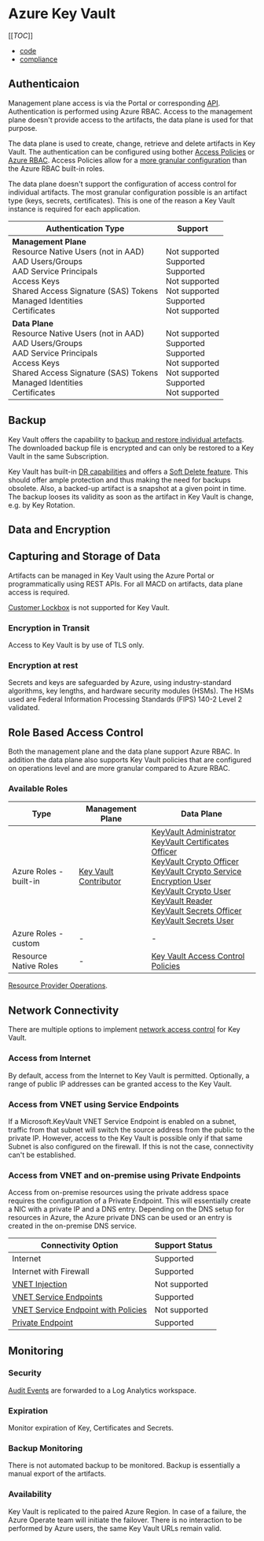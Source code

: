 # Azure Key Vault

[[_TOC_]]

* [code](code.md)
* [compliance](compliance.md)

## Authenticaion

Management plane access is via the Portal or corresponding [API](https://docs.microsoft.com/en-us/rest/api/keyvault/). Authentication is performed using Azure RBAC. Access to the management plane doesn't provide access to the artifacts, the data plane is used for that purpose.

The data plane is used to create, change, retrieve and delete artifacts in Key Vault. The authentication can be configured using bother [Access Policies](https://docs.microsoft.com/en-us/azure/key-vault/general/assign-access-policy-portal) or [Azure RBAC](https://docs.microsoft.com/en-us/azure/key-vault/general/rbac-guide). Access Policies allow for a [more granular configuration](https://docs.microsoft.com/en-us/azure/key-vault/general/rbac-migration#access-policies-templates-to-azure-roles-mapping) than the Azure RBAC built-in roles.

The data plane doesn't support the configuration of access control for individual artifacts. The most granular configuration possible is an artifact type (keys, secrets, certificates). This is one of the reason a Key Vault instance is required for each application.

|**Authentication Type**|**Support**|
|---|---|
|**Management Plane**<br/>Resource Native Users (not in AAD)<br/>AAD Users/Groups<br/>AAD Service Principals<br/>Access Keys<br/>Shared Access Signature (SAS) Tokens<br/>Managed Identities<br/>Certificates |  <br/>Not supported<br/>Supported<br/>Supported<br/>Not supported<br/>Not supported<br/>Supported<br/>Not supported |
|**Data Plane**<br/>Resource Native Users (not in AAD)<br/>AAD Users/Groups<br/>AAD Service Principals<br/>Access Keys<br/>Shared Access Signature (SAS) Tokens<br/>Managed Identities<br/> Certificates|  <br/>Not supported<br/>Supported<br/>Supported<br/>Not supported<br/>Not supported<br/>Supported<br/>Not supported |

## Backup

Key Vault offers the capability to [backup and restore individual artefacts](https://docs.microsoft.com/en-us/azure/key-vault/general/backup). The downloaded backup file is encrypted and can only be restored to a Key Vault in the same Subscription.

Key Vault has built-in [DR capabilities](https://docs.microsoft.com/en-us/azure/key-vault/general/disaster-recovery-guidance) and offers a [Soft Delete feature](https://docs.microsoft.com/en-us/azure/key-vault/general/soft-delete-overview). This should offer ample protection and thus making the need for backups obsolete. Also, a backed-up artifact is a snapshot at a given point in time. The backup looses its validity as soon as the artifact in Key Vault is change, e.g. by Key Rotation.

## Data and Encryption

## Capturing and Storage of Data

Artifacts can be managed in Key Vault using the Azure Portal or programmatically using REST APIs. For all MACD on artifacts, data plane access is required.  

[Customer Lockbox](https://docs.microsoft.com/en-us/azure/security/fundamentals/customer-lockbox-overview) is not supported for Key Vault.

### Encryption in Transit

Access to Key Vault is by use of TLS only.

### Encryption at rest

Secrets and keys are safeguarded by Azure, using industry-standard algorithms, key lengths, and hardware security modules (HSMs). The HSMs used are Federal Information Processing Standards (FIPS) 140-2 Level 2 validated.

## Role Based Access Control

Both the management plane and the data plane support Azure RBAC. In addition the data plane also supports Key Vault policies that are configured on operations level and are more granular compared to Azure RBAC.

### Available Roles

|Type | Management Plane | Data Plane |
|--|--|--|
|Azure Roles - built-in | [Key Vault Contributor](https://docs.microsoft.com/en-us/azure/role-based-access-control/built-in-roles#key-vault-contributor) | [KeyVault Administrator]( https://docs.microsoft.com/en-us/azure/role-based-access-control/built-in-roles#key-vault-administrator-preview) <BR/>[KeyVault Certificates Officer]( https://docs.microsoft.com/en-us/azure/role-based-access-control/built-in-roles#key-vault-certificates-officer-preview) <BR/>[KeyVault Crypto Officer]( https://docs.microsoft.com/en-us/azure/role-based-access-control/built-in-roles#key-vault-crypto-officer-preview) <BR/>[KeyVault Crypto Service Encryption User]( https://docs.microsoft.com/en-us/azure/role-based-access-control/built-in-roles#key-vault-crypto-service-encryption-preview) <BR/>[KeyVault Crypto User]( https://docs.microsoft.com/en-us/azure/role-based-access-control/built-in-roles#key-vault-crypto-user-preview) <BR/>[KeyVault Reader]( https://docs.microsoft.com/en-us/azure/role-based-access-control/built-in-roles#key-vault-reader-preview) <BR/>[KeyVault Secrets Officer]( https://docs.microsoft.com/en-us/azure/role-based-access-control/built-in-roles#key-vault-secrets-officer-preview) <BR/>[KeyVault Secrets User]( https://docs.microsoft.com/en-us/azure/role-based-access-control/built-in-roles#key-vault-secrets-user-preview) |
|Azure Roles - custom | - | - |
|Resource Native Roles | - | [Key Vault Access Control Policies](https://docs.microsoft.com/en-us/azure/key-vault/key-vault-group-permissions-for-apps) |

[Resource Provider Operations](https://docs.microsoft.com/en-us/azure/role-based-access-control/resource-provider-operations#microsoftkeyvault).

## Network Connectivity

There are multiple options to implement [network access control](https://docs.microsoft.com/en-us/azure/key-vault/general/network-security) for Key Vault.

### Access from Internet

By default, access from the Internet to Key Vault is permitted. Optionally, a range of public IP addresses can be granted access to the Key Vault.

### Access from VNET using Service Endpoints

If a Microsoft.KeyVault VNET Service Endpoint is enabled on a subnet, traffic from that subnet will switch the source address from the public to the private IP. However, access to the Key Vault is possible only if that same Subnet is also configured on the firewall. If this is not the case, connectivity can't be established.

### Access from VNET and on-premise using Private Endpoints

Access from on-premise resources using the private address space requires the configuration of a Private Endpoint. This will essentially create a NIC with a private IP and a DNS entry. Depending on the DNS setup for resources in Azure, the Azure private DNS can be used or an entry is created in the on-premise DNS service.

| Connectivity Option | Support Status |
| -- | -- |
| Internet | Supported |
| Internet with Firewall | Supported |
| [VNET Injection](https://docs.microsoft.com/en-us/azure/virtual-network/virtual-network-for-azure-services) | Not supported |
| [VNET Service Endpoints](https://docs.microsoft.com/en-us/azure/virtual-network/virtual-network-service-endpoints-overview) | Supported |
| [VNET Service Endpoint with Policies](https://docs.microsoft.com/en-us/azure/virtual-network/virtual-network-service-endpoint-policies-overview) | Not supported |
| [Private Endpoint](https://docs.microsoft.com/en-us/azure/private-link/private-endpoint-overview) | Supported |

## Monitoring

### Security

[Audit Events](https://docs.microsoft.com/en-us/azure/key-vault/key-vault-logging) are forwarded to a Log Analytics workspace.

### Expiration

Monitor expiration of Key, Certificates and Secrets.

### Backup Monitoring

There is not automated backup to be monitored. Backup is essentially a manual export of the artifacts.

### Availability

Key Vault is replicated to the paired Azure Region. In case of a failure, the Azure Operate team will initiate the failover. There is no interaction to be performed by Azure users, the same Key Vault URLs remain valid.
